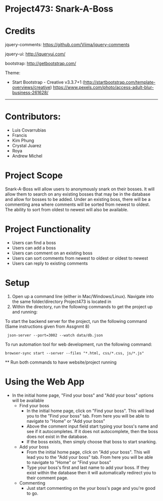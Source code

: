 # Project473: Snark-A-Boss

# Credits

jquery-comments: https://github.com/Viima/jquery-comments

jquery-ui: http://jqueryui.com/

bootstrap: http://getbootstrap.com/

Theme:
* Start Bootstrap - Creative v3.3.7+1 (http://startbootstrap.com/template-overviews/creative)
https://www.pexels.com/photo/access-adult-blur-business-261628/

---------------------------------------------------------------------------------------------------
# Contributors:

- Luis Covarrubias
- Francis
- Kim Phung
- Crystal Juarez
- Roya
- Andrew Michel

# Project Scope

Snark-A-Boss will allow users to anonymously snark on their bosses. It will allow them to search on any existing bosses that may be in the database and allow for bosses to be added. Under an existing boss, there will be a commenting area where comments will be sorted from newest to oldest. The ability to sort from oldest to newest will also be available.

# Project Functionality

- Users can find a boss
- Users can add a boss
- Users can comment on an existing boss
- Users can sort comments from newest to oldest or oldest to newest
- Users can reply to existing comments


# Setup

1) Open up a command line (either in Mac/Windows/Linux). Navigate into the same folder/directory Project473 is located in
2) Within the directory, run the following commands to get the project up and running:

To start the backend server for the project, run the following command (Same instructions given from Assgnmt 8)

     json-server --port=3002 --watch data/db.json


To run automation tool for web development, run the following command:

    browser-sync start --server --files "*.html, css/*.css, js/*.js"

** Run both commands to have website/project running


# Using the Web App

-  In the initial home page, "Find your boss" and "Add your boss" options will be available
    - Find your boss
        - In the initial home page, click on "Find your boss". This will lead you to the "Find your boss" tab. From here you will be able to navigate to "Home" or "Add your boss"
        - Above the comment input field start typing your boss's name and see if it autocompletes. If it does not autocomplete, then the boss does not exist in the database.
        - If the boss exists, then simply choose that boss to start snarking.
    - Add your boss
        - From the initial home page, click on "Add your boss". This will lead you to the "Add your boss" tab. From here you will be able to navigate to "Home" or "Find your boss"
        - Type your boss's first and last name to add your boss. If they exist within the database then it will automatically redirect you to their comment page.
    - Commenting
        - Just start commenting on the your boss's page and you're good to go.
